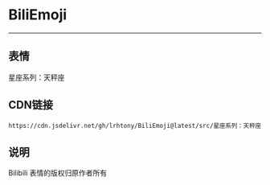 
# BiliEmoji
---
## 表情
星座系列：天秤座
## CDN链接
```
https://cdn.jsdelivr.net/gh/lrhtony/BiliEmoji@latest/src/星座系列：天秤座
```
## 说明
Bilibili 表情的版权归原作者所有
